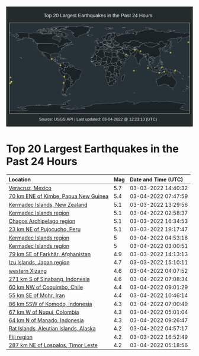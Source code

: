 ![Map](./map.png)

# Top 20 Largest Earthquakes in the Past 24 Hours

| Location | Mag | Date and Time (UTC) |
|:---|:---|:---|
| [Veracruz, Mexico](https://earthquake.usgs.gov/earthquakes/eventpage/us6000h1qa) | 5.7 | 03-03-2022 14:40:32 |
| [70 km ENE of Kimbe, Papua New Guinea](https://earthquake.usgs.gov/earthquakes/eventpage/us6000h1zu) | 5.4 | 03-04-2022 07:47:59 |
| [Kermadec Islands, New Zealand](https://earthquake.usgs.gov/earthquakes/eventpage/us6000h1q0) | 5.1 | 03-03-2022 13:29:56 |
| [Kermadec Islands region](https://earthquake.usgs.gov/earthquakes/eventpage/us6000h1yl) | 5.1 | 03-04-2022 02:58:37 |
| [Chagos Archipelago region](https://earthquake.usgs.gov/earthquakes/eventpage/us6000h1si) | 5.1 | 03-03-2022 16:34:53 |
| [23 km NE of Pujocucho, Peru](https://earthquake.usgs.gov/earthquakes/eventpage/us6000h1v2) | 5.1 | 03-03-2022 19:17:47 |
| [Kermadec Islands region](https://earthquake.usgs.gov/earthquakes/eventpage/us6000h1z7) | 5 | 03-04-2022 04:53:16 |
| [Kermadec Islands region](https://earthquake.usgs.gov/earthquakes/eventpage/us6000h1ys) | 5 | 03-04-2022 03:00:51 |
| [79 km SE of Farkhār, Afghanistan](https://earthquake.usgs.gov/earthquakes/eventpage/us6000h1q6) | 4.9 | 03-03-2022 14:13:13 |
| [Izu Islands, Japan region](https://earthquake.usgs.gov/earthquakes/eventpage/us6000h1qv) | 4.7 | 03-03-2022 15:10:11 |
| [western Xizang](https://earthquake.usgs.gov/earthquakes/eventpage/us6000h1yw) | 4.6 | 03-04-2022 04:07:52 |
| [271 km S of Sinabang, Indonesia](https://earthquake.usgs.gov/earthquakes/eventpage/us6000h1zl) | 4.6 | 03-04-2022 07:08:34 |
| [60 km NW of Coquimbo, Chile](https://earthquake.usgs.gov/earthquakes/eventpage/us6000h20b) | 4.4 | 03-04-2022 09:01:29 |
| [55 km SE of Mohr, Iran](https://earthquake.usgs.gov/earthquakes/eventpage/us6000h20t) | 4.4 | 03-04-2022 10:46:14 |
| [86 km SSW of Komodo, Indonesia](https://earthquake.usgs.gov/earthquakes/eventpage/us6000h1zj) | 4.3 | 03-04-2022 07:00:49 |
| [67 km W of Nuquí, Colombia](https://earthquake.usgs.gov/earthquakes/eventpage/us6000h1z6) | 4.3 | 03-04-2022 05:01:04 |
| [64 km N of Manado, Indonesia](https://earthquake.usgs.gov/earthquakes/eventpage/us6000h20f) | 4.3 | 03-04-2022 09:26:47 |
| [Rat Islands, Aleutian Islands, Alaska](https://earthquake.usgs.gov/earthquakes/eventpage/us6000h1z5) | 4.2 | 03-04-2022 04:57:17 |
| [Fiji region](https://earthquake.usgs.gov/earthquakes/eventpage/us6000h1ss) | 4.2 | 03-03-2022 16:52:49 |
| [287 km NE of Lospalos, Timor Leste](https://earthquake.usgs.gov/earthquakes/eventpage/us6000h1z9) | 4.2 | 03-04-2022 05:18:56 |
